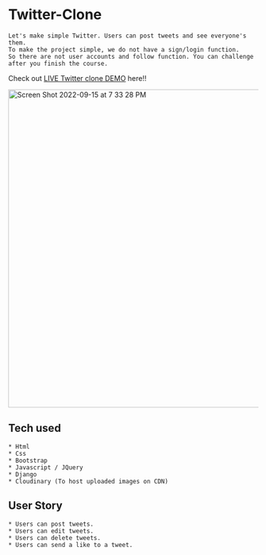 # Twitter-Clone

```
Let's make simple Twitter. Users can post tweets and see everyone's them.
To make the project simple, we do not have a sign/login function.
So there are not user accounts and follow function. You can challenge after you finish the course.
```
Check out [LIVE Twitter clone DEMO](https://twitter-clone-ted.herokuapp.com/) here!!
 
<img width="641" alt="Screen Shot 2022-09-15 at 7 33 28 PM" src="https://user-images.githubusercontent.com/107882603/190526453-10653d70-67c5-4354-a9d8-a680baf08183.png">


## Tech used
```
* Html
* Css
* Bootstrap
* Javascript / JQuery
* Django
* Cloudinary (To host uploaded images on CDN)
```
## User Story
```
* Users can post tweets.
* Users can edit tweets.
* Users can delete tweets.
* Users can send a like to a tweet.
```
